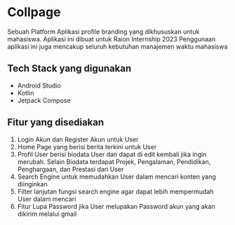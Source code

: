 # Collpage
Sebuah Platform Aplikasi profile branding yang dikhususkan untuk mahasiswa. Aplikasi ini dibuat untuk Raion Internship 2023
Penggunaan aplikasi ini juga mencakup seluruh kebutuhan manajemen waktu mahasiswa

## Tech Stack yang digunakan
- Android Studio
- Kotlin
- Jetpack Compose

## Fitur yang disediakan
1. Login Akun dan Register Akun untuk User
2. Home Page yang berisi berita terkini untuk User
3. Profil User berisi biodata User dan dapat di edit kembali jika ingin merubah. Selain Biodata terdapat Projek, Pengalaman, Pendidikan, Penghargaan, dan Prestasi dari User
4. Search Engine untuk memudahkan User dalam mencari konten yang diinginkan
5. Filter lanjutan fungsi search engine agar dapat lebih mempermudah User dalam mencari
6. Fitur Lupa Password jika User melupakan Password akun yang akan dikirim melalui gmail
